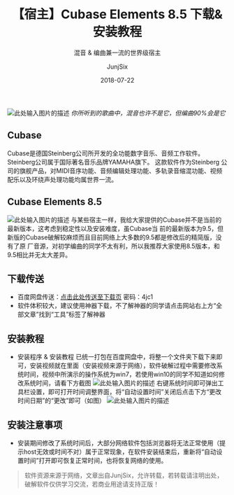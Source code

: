 ﻿---
layout:     post
title:      【宿主】Cubase Elements 8.5 下载&安装教程
subtitle:   混音 & 编曲兼一流的世界级宿主
date:       2018-07-22
author:     JunjSix
header-img: img/timg2.jpg
catalog: true
tags:
    - 宿主
---
![此处输入图片的描述][1]
*你所听到的歌曲中，混音也许不是它，但编曲90%会是它*
## Cubase
Cubase是德国Steinberg公司所开发的全功能数字音乐、音频工作软件。Steinberg公司属于国际著名音乐品牌YAMAHA旗下。 这款软件作为Steinberg 公司的旗舰产品，对MIDI音序功能、音频编辑处理功能、多轨录音缩混功能、视频配乐以及环绕声处理功能均属世界一流。
## Cubase Elements 8.5
![此处输入图片的描述][2]
与某些宿主一样，我给大家提供的Cubase并不是当前的最新版本，这考虑到稳定性以及安装难度，虽Cubase当  前的最新版本为9.5，但新版的Cubase破解较麻烦而且目前网络上大多数的9.5都是修改后的精简版，没有了原  厂音源，对初学编曲的同学不太有利，所以我推荐大家使用8.5版本，和9.5相比并无太大差异。

## 下载传送
- 百度网盘传送：[点击此处传送至下载页][3]  密码：4jc1
- 软件体积较大，建议使用神器下载，不了解神器的同学请点击网站右上方“全部文章”找到“工具”标签了解神器

## 安装教程

- 安装程序 & 安装教程 已统一打包在百度网盘中，将整一个文件夹下载下来即可，安装视频就在里面（安装视频来源于网络），软件破解过程中需要修改系统时间，视频中所演示的操作系统为win7，若使用win10的同学不知道如何修改系统时间，请看下方截图
![此处输入图片的描述][4]
右键系统时间即可弹出工具栏设置，即可打开时间调整界面，将“自动设置时间”关闭后点击下方“更改时间日期”的“更改”即可（如图）
![此处输入图片的描述][5]

## 安装注意事项

- 安装期间修改了系统时间后，大部分网络软件包括浏览器将无法正常使用（提示host无效或时间不对）属于正常现象，在软件安装结束后，重新将“自动设置时间”打开即可恢复正常时间，也将恢复网络的使用。



>软件资源来源于网络，文章出自JunjSix，允许转载，若转载请注明出处，破解软件仅供学习交流，若商业用途请支持正版！


  [1]: https://s1.ax1x.com/2018/07/23/PJCxuq.jpg
  [2]: https://s1.ax1x.com/2018/07/23/PJPEvR.png
  [3]: https://pan.baidu.com/s/1csDS_opI54ySsoe_mBTCwQ
  [4]: https://s1.ax1x.com/2018/07/23/PJC7E8.jpg
  [5]: https://s1.ax1x.com/2018/07/23/PJCLCQ.jpg